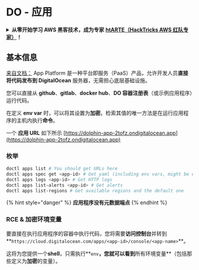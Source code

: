 # DO - 应用

<details>

<summary><strong>从零开始学习 AWS 黑客技术，成为专家</strong> <a href="https://training.hacktricks.xyz/courses/arte"><strong>htARTE（HackTricks AWS 红队专家）</strong></a><strong>！</strong></summary>

支持 HackTricks 的其他方式：

* 如果您想看到您的**公司在 HackTricks 中做广告**或**下载 PDF 版的 HackTricks**，请查看[**订阅计划**](https://github.com/sponsors/carlospolop)!
* 获取[**官方 PEASS & HackTricks 商品**](https://peass.creator-spring.com)
* 探索[**PEASS 家族**](https://opensea.io/collection/the-peass-family)，我们的独家[**NFTs**](https://opensea.io/collection/the-peass-family)
* **加入** 💬 [**Discord 群组**](https://discord.gg/hRep4RUj7f) 或 [**电报群组**](https://t.me/peass) 或在 **Twitter** 🐦 [**@hacktricks_live**](https://twitter.com/hacktricks_live)** 上关注我们**。
* 通过向 [**HackTricks**](https://github.com/carlospolop/hacktricks) 和 [**HackTricks Cloud**](https://github.com/carlospolop/hacktricks-cloud) github 仓库提交 PR 来分享您的黑客技巧。

</details>

## 基本信息

[来自文档：](https://docs.digitalocean.com/glossary/app-platform/) App Platform 是一种平台即服务（PaaS）产品，允许开发人员**直接将代码发布到 DigitalOcean** 服务器，无需担心底层基础设施。

您可以直接从 **github**、**gitlab**、**docker hub**、**DO 容器注册表**（或示例应用程序）运行代码。

在定义 **env var** 时，可以将其设置为**加密**。检索其值的唯一方法是在运行应用程序的主机内执行**命令**。

一个 **应用 URL** 如下所示 [https://dolphin-app-2tofz.ondigitalocean.app](https://dolphin-app-2tofz.ondigitalocean.app)

### 枚举
```bash
doctl apps list # You should get URLs here
doctl apps spec get <app-id> # Get yaml (including env vars, might be encrypted)
doctl apps logs <app-id> # Get HTTP logs
doctl apps list-alerts <app-id> # Get alerts
doctl apps list-regions # Get available regions and the default one
```
{% hint style="danger" %}
**应用程序没有元数据端点**
{% endhint %}

### RCE & 加密环境变量

要直接在执行应用程序的容器中执行代码，您将需要**访问控制台**并转到**`https://cloud.digitalocean.com/apps/<app-id>/console/<app-name>`**。

这将为您提供一个**shell**，只需执行**`env`**，您就可以看到**所有环境变量**（包括那些定义为**加密**的变量）。
